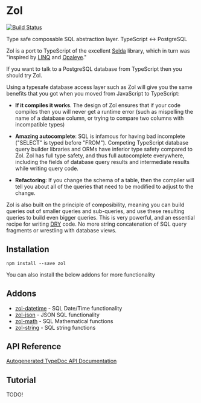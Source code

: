 # Zol

[![Build Status](https://travis-ci.org/MedFlyt/zol.svg?branch=master)](https://travis-ci.org/MedFlyt/zol)

Type safe composable SQL abstraction layer. TypeScript ↔ PostgreSQL

Zol is a port to TypeScript of the excellent [Selda](https://github.com/valderman/selda)
library, which in turn was "inspired by [LINQ](https://en.wikipedia.org/wiki/Language_Integrated_Query)
and [Opaleye](https://github.com/tomjaguarpaw/haskell-opaleye)."

If you want to talk to a PostgreSQL database from TypeScript then you should try Zol.

Using a typesafe database access layer such as Zol will give you the same benefits that you got when you moved from JavaScript to TypeScript:

- **If it compiles it works**. The design of Zol ensures that if your code compiles then you will never get a runtime error (such as mispelling the name of a database column, or trying to compare two columns with incompatible types)

- **Amazing autocomplete**: SQL is infamous for having bad incomplete ("SELECT" is typed before "FROM"). Competing TypeScript database query builder libraries and ORMs have inferior type safety compared to Zol. Zol has full type safety, and thus full autocomplete everywhere, including the fields of database query results and intermediate results while writing query code.

- **Refactoring**: If you change the schema of a table, then the compiler will tell you about all of the queries that need to be modified to adjust to the change.

Zol is also built on the principle of composibility, meaning you can build queries out of smaller queries and sub-queries, and use these resulting queries to build even bigger queries. This is very powerful, and an essential recipe for writing [DRY](https://en.wikipedia.org/wiki/Don%27t_repeat_yourself) code. No more string concatenation of SQL query fragments or wrestling with database views.

## Installation

    npm install --save zol

You can also install the below addons for more functionality

## Addons

  - [zol-datetime](https://github.com/MedFlyt/zol/tree/master/packages/zol-datetime) - SQL Date/Time functionality
  - [zol-json](https://github.com/MedFlyt/zol/tree/master/packages/zol-json) - JSON SQL functionality
  - [zol-math](https://github.com/MedFlyt/zol/tree/master/packages/zol-math) - SQL Mathematical functions
  - [zol-string](https://github.com/MedFlyt/zol/tree/master/packages/zol-string) - SQL string functions

## API Reference

[Autogenerated TypeDoc API Documentation](https://medflyt.github.io/zol/docs/zol/)

## Tutorial

TODO!
